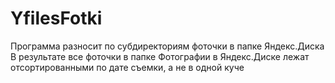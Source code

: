 # YfilesFotki

Программа разносит по субдиректориям фоточки в папке Яндекс.Диска
В результате все фоточки в папке Фотографии в Яндекс.Диске лежат отсортированными по дате съемки, а не в одной куче
